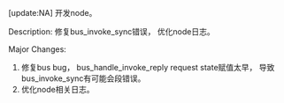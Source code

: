 [update:NA] 开发node。

Description:
修复bus_invoke_sync错误， 优化node日志。

Major Changes:
1. 修复bus bug， bus_handle_invoke_reply request 
   state赋值太早， 导致bus_invoke_sync有可能会段错误。
2. 优化node相关日志。